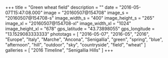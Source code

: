 +++
title = "Green wheat field"
description = ""
date = "2016-05-07T15:47:08.000"
image = "20160507@154708"
image_s = "20160507@154708-s"
image_width_s = "400"
image_height_s = "265"
image_xl = "20160507@154708-xl"
image_width_xl = "1024"
image_height_xl = "678"
gps_latitude = "43.73898055"
gps_longitude = "13.1529083333333"
phototags = [ "2016-05-07", "2016-05", "2016", "Europe", "Italy", "Marche", "Ancona", "Senigallia", "green", "spring", "blue", "afternoon", "hill", "outdoor", "sky", "countryside", "field", "wheat" ]
galleries = [ "2016 Timeline", "Senigallia Hills" ]
+++
